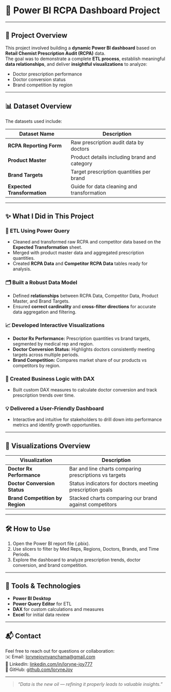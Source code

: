 # 🎯 Power BI RCPA Dashboard Project

---

## 🚀 Project Overview

This project involved building a **dynamic Power BI dashboard** based on **Retail Chemist Prescription Audit (RCPA)** data.  
The goal was to demonstrate a complete **ETL process**, establish meaningful **data relationships**, and deliver **insightful visualizations** to analyze:

- Doctor prescription performance  
- Doctor conversion status  
- Brand competition by region

---

## 📊 Dataset Overview

The datasets used include:

| Dataset Name          | Description                             |
|-----------------------|-------------------------------------|
| **RCPA Reporting Form**  | Raw prescription audit data by doctors |
| **Product Master**        | Product details including brand and category |
| **Brand Targets**         | Target prescription quantities per brand  |
| **Expected Transformation** | Guide for data cleaning and transformation |

---

## ✨ What I Did in This Project

### 🔄 ETL Using Power Query

- Cleaned and transformed raw RCPA and competitor data based on the **Expected Transformation** sheet.  
- Merged with product master data and aggregated prescription quantities.  
- Created **RCPA Data** and **Competitor RCPA Data** tables ready for analysis.

### 🗂️ Built a Robust Data Model

- Defined **relationships** between RCPA Data, Competitor Data, Product Master, and Brand Targets.  
- Ensured **correct cardinality** and **cross-filter directions** for accurate data aggregation and filtering.

### 📈 Developed Interactive Visualizations

- **Doctor Rx Performance:** Prescription quantities vs brand targets, segmented by medical rep and region.  
- **Doctor Conversion Status:** Highlights doctors consistently meeting targets across multiple periods.  
- **Brand Competition:** Compares market share of our products vs competitors by region.

### 🧮 Created Business Logic with DAX

- Built custom DAX measures to calculate doctor conversion and track prescription trends over time.

### 💡 Delivered a User-Friendly Dashboard

- Interactive and intuitive for stakeholders to drill down into performance metrics and identify growth opportunities.

---

## 🎨 Visualizations Overview

| Visualization                   | Description                                                      |
|--------------------------------|------------------------------------------------------------------|
| **Doctor Rx Performance**      | Bar and line charts comparing prescriptions vs targets          |
| **Doctor Conversion Status**   | Status indicators for doctors meeting prescription goals         |
| **Brand Competition by Region**| Stacked charts comparing our brand against competitors          |

---

## 🛠️ How to Use

1. Open the Power BI report file (.pbix).  
2. Use slicers to filter by Med Reps, Regions, Doctors, Brands, and Time Periods.  
3. Explore the dashboard to analyze prescription trends, doctor conversion, and brand competition.  

---

## 🧰 Tools & Technologies

- **Power BI Desktop**  
- **Power Query Editor** for ETL  
- **DAX** for custom calculations and measures  
- **Excel** for initial data review  

---

## 📬 Contact

Feel free to reach out for questions or collaboration:  
✉️ Email: lorynejoynyanchama@gmail.com  
🔗 LinkedIn: [linkedin.com/in/loryne-joy777](https://linkedin.com/in/loryne-joy777)  
🐙 GitHub: [github.com/loryneJoy](https://github.com/loryneJoy)

---

> *“Data is the new oil — refining it properly leads to valuable insights.”*

